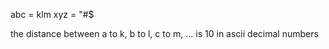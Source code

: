 abc = klm
xyz = "#$

the distance between a to k, b to l, c to m, ... is 10 in ascii decimal numbers
